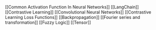 [[Common Activation Function In Neural Networks]]
[[LangChain]]
[[Contrastive Learning]]
[[Convolutional Neural Networks]]
[[Contrastive Learning Loss Functions]]
[[Backpropagation]]
[[Fourier series and transformation]]
[[Fuzzy Logic]]
[[Tensor]]


